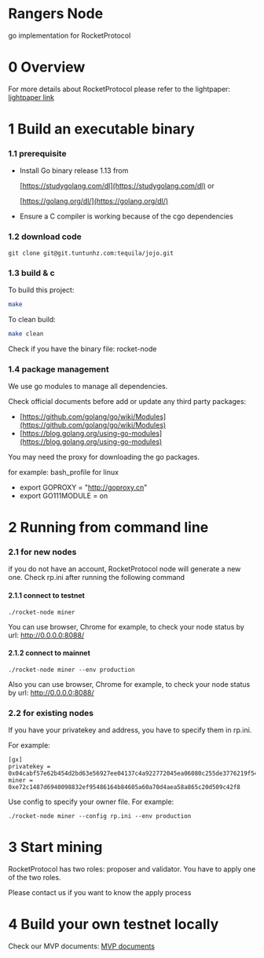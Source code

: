 # Rangers Node

go implementation for RocketProtocol

# 0 Overview

For more details about RocketProtocol please refer to the lightpaper: [lightpaper link](http://git.tuntunhz.com/tequila/opendocs/-/blob/master/0000-rocket-lightpaper/lightpaper.md)

# 1 Build an executable binary

### 1.1 prerequisite

- Install Go binary release 1.13 from

  [https://studygolang.com/dl](https://studygolang.com/dl) or

  [https://golang.org/dl/](https://golang.org/dl/)
- Ensure a C compiler is working because of the cgo dependencies

### 1.2 download code
```
git clone git@git.tuntunhz.com:tequila/jojo.git
```


### 1.3 build & c

To build this project:

```sh
make
```

To clean build:

```sh
make clean
```

Check if you have the binary file: rocket-node

### 1.4 package management

We use go modules to manage all dependencies.

Check official documents before add or update any third party packages:

- [https://github.com/golang/go/wiki/Modules](https://github.com/golang/go/wiki/Modules)
- [https://blog.golang.org/using-go-modules](https://blog.golang.org/using-go-modules)

You may need the proxy for downloading the go packages.

for example: bash_profile for linux
- export GOPROXY = "http://goproxy.cn" 
- export GO111MODULE = on

# 2 Running from command line
### 2.1 for new nodes

if you do not have an account, RocketProtocol node will generate a new one. Check rp.ini after running the following command

#### 2.1.1 connect to testnet
```
./rocket-node miner
```

You can use browser, Chrome for example, to check your node status by url: http://0.0.0.0:8088/

#### 2.1.2 connect to mainnet
```
./rocket-node miner --env production
```

Also you can use browser, Chrome for example, to check your node status by url: http://0.0.0.0:8088/

### 2.2 for existing nodes
If you have your privatekey and address, you have to specify them in rp.ini. 

For example: 
```
[gx]
privatekey = 0x04cabf57e62b454d2bd63e56927ee04137c4a922772045ea06080c255de3776219f54ecfef798e309d0a6d0bd75e6ed2923db24e208580d77b87b9b5ee894dd241d9ae7e257a7803d760088170d1fb851d99f1039ee44506b9211fd2c77ff3e0df
miner = 0xe72c1487d6940098832ef95486164b84605a60a70d4aea58a865c20d509c42f8
```

Use config to specify your owner file. For example:
```
./rocket-node miner --config rp.ini --env production 
```

# 3 Start mining
RocketProtocol has two roles: proposer and validator. You have to apply one of the two roles.

Please contact us if you want to know the apply process

# 4 Build your own testnet locally

Check our MVP documents: [MVP documents](http://git.tuntunhz.com/tequila/rockectmvp)
